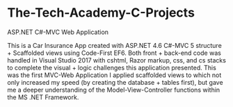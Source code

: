# The-Tech-Academy-C-Projects
ASP.NET C#-MVC Web Application

This is a Car Insurance App created with ASP.NET 4.6 C#-MVC 5 structure + Scaffolded views using Code-First EF6. Both front + back-end code was handled in Visual Studio 2017 with cshtml, Razor markup, css, and cs stacks to complete the visual + logic challenges this application  presented. This was the first MVC-Web Application I applied scaffolded views to which not only increased my speed (by creating the database + tables first), but gave me a deeper understanding of the Model-View-Controller functions within the MS .NET Framework.
